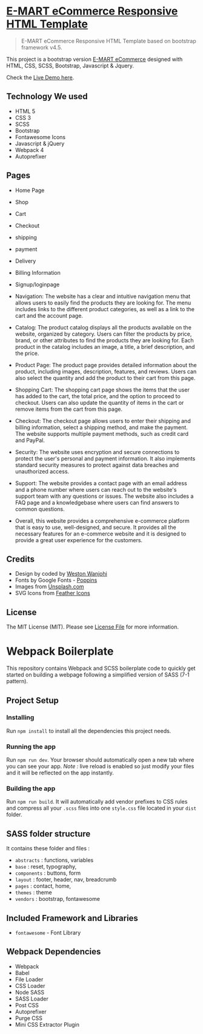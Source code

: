 # [E-MART eCommerce Responsive HTML Template](https://e-mart-ecommerce.netlify.app/)

> E-MART eCommerce Responsive HTML Template based on bootstrap framework v4.5.

This project is a bootstrap version [E-MART eCommerce](https://e-mart-ecommerce.netlify.app/) designed with HTML, CSS, SCSS, Bootstrap, Javascript & Jquery.

Check the [Live Demo here](https://e-mart-ecommerce.netlify.app/).


## Technology We used

- HTML 5
- CSS 3
- SCSS 
- Bootstrap
- Fontawesome Icons 
- Javascript & jQuery
- Webpack 4
- Autoprefixer 

## Pages

- Home Page
- Shop
- Cart
- Checkout
- shipping
- payment
- Delivery
- Billing Information
- Signup/loginpage


- Navigation: The website has a clear and intuitive navigation menu that allows users to easily find the products they are looking for. The menu includes links to the different product categories, as well as a link to the cart and the account page.

- Catalog: The product catalog displays all the products available on the website, organized by category. Users can filter the products by price, brand, or other attributes to find the products they are looking for. Each product in the catalog includes an image, a title, a brief description, and the price.

- Product Page: The product page provides detailed information about the product, including images, description, features, and reviews. Users can also select the quantity and add the product to their cart from this page.

- Shopping Cart: The shopping cart page shows the items that the user has added to the cart, the total price, and the option to proceed to checkout. Users can also update the quantity of items in the cart or remove items from the cart from this page.

- Checkout: The checkout page allows users to enter their shipping and billing information, select a shipping method, and make the payment. The website supports multiple payment methods, such as credit card and PayPal.

- Security: The website uses encryption and secure connections to protect the user's personal and payment information. It also implements standard security measures to protect against data breaches and unauthorized access.

- Support: The website provides a contact page with an email address and a phone number where users can reach out to the website's support team with any questions or issues. The website also includes a FAQ page and a knowledgebase where users can find answers to common questions.

- Overall, this website provides a comprehensive e-commerce platform that is easy to use, well-designed, and secure. It provides all the necessary features for an e-commerce website and it is designed to provide a great user experience for the customers.



## Credits

- Design by coded by [Weston Wanjohi](https://weston.4pftrappy.me)
- Fonts by Google Fonts - [Poppins](https://fonts.google.com/specimen/Poppins)
- Images from [Unsplash.com](http://unsplash.com)
- SVG Icons from [Feather Icons](https://feathericons.com)

## License

The MIT License (MIT). Please see [License File](LICENSE.md) for more information.

# Webpack Boilerplate

This repository contains Webpack and SCSS boilerplate code to quickly get started on building a webpage following a simplified version of SASS (7-1 pattern).


## Project Setup


### Installing

Run `npm install` to install all the dependencies this project needs. 

### Running the app

Run `npm run dev`. Your browser should automatically open a new tab where you can see your app.
*Note :* live reload is enabled so just modify your files and it will be reflected on the app instantly.

### Building the app

Run `npm run build`. It will automatically add vendor prefixes to CSS rules and compress all your `.scss` files into one `style.css` file located in your `dist` folder.


## SASS folder structure

It contains these folder and files : 

- `abstracts` : functions, variables
- `base` : reset, typography,
- `components` : buttons, form
- `layout` : footer, header, nav, breadcrumb
- `pages` : contact, home,
- `themes` : theme
- `vendors` : bootstrap, fontawesome

## Included Framework and Libraries

- `fontawesome` - Font Library

## Webpack Dependencies

- Webpack
- Babel
- File Loader
- CSS Loader
- Node SASS
- SASS Loader
- Post CSS 
- Autoprefixer
- Purge CSS
- Mini CSS Extractor Plugin




